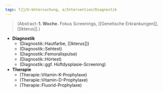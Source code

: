 ```yaml
---
tags: f/🦄/U-Untersuchung, a/Intervention/Diagnostik
---
```

> (Abstract::**1. Woche.** Fokus Screenings, [[Genetische Erkrankungen]], [[Ikterus]].)
- **Diagnostik**
	- (Diagnostik::Hautfarbe, [[Ikterus]])
	- (Diagnostik::Sehtest)
	- (Diagnostik::Femoralispulse)
	- (Diagnostik::Hörtest)
	- (Diagnostik::ggf. Hüftdysplasie-Screening)
- **Therapie**
	- (Therapie::Vitamin-K-Prophylaxe)
	- (Therapie::Vitamin-D-Prophylaxe)
	- (Therapie::Fluorid-Prophylaxe)